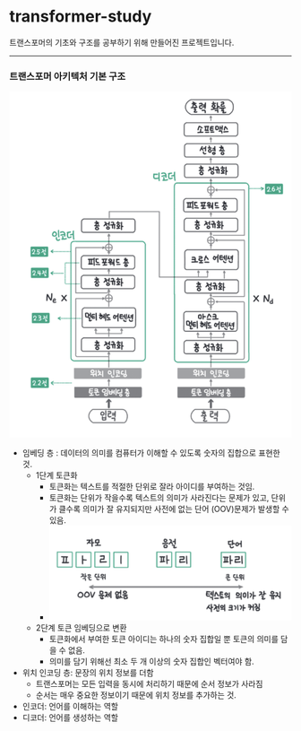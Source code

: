 # transformer-study
트랜스포머의 기초와 구조를 공부하기 위해 만들어진 프로젝트입니다.


---
### 트랜스포머 아키텍처 기본 구조
![Transformer Architecture](./images/transformer_basic_architecture.png)

* 임베딩 층 : 데이터의 의미를 컴퓨터가 이해할 수 있도록 숫자의 집합으로 표현한 것.
  * 1단계 토큰화
    * 토큰화는 텍스트를 적절한 단위로 잘라 아이디를 부여하는 것임.
    * 토큰화는 단위가 작을수록 텍스트의 의미가 사라진다는 문제가 있고, 단위가 클수록 의미가 잘 유지되지만 사전에 없는 단어 (OOV)문제가 발생할 수 있음.
    * ![Transformer Architecture](./images/tokenizer.png)
  * 2단계 토큰 임베딩으로 변환
    * 토큰화에서 부여한 토큰 아이디는 하나의 숫자 집합일 뿐 토큰의 의미를 담을 수 없음.
    * 의미를 담기 위해선 최소 두 개 이상의 숫자 집합인 벡터여야 함.
* 위치 인코딩 층: 문장의 위치 정보를 더함
  * 트랜스포머는 모든 입력을 동시에 처리하기 때문에 순서 정보가 사라짐
  * 순서는 매우 중요한 정보이기 때문에 위치 정보를 추가하는 것.
* 인코더: 언어를 이해하는 역할
* 디코더: 언어를 생성하는 역할